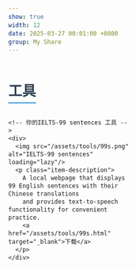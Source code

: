 ```yaml
---
show: true
width: 12
date: 2025-03-27 00:01:00 +0800
group: My Share
---
```


<style>
  .category-section {
    margin-bottom: 30px;
  }
  .category-title {
    font-size: 2em;
    font-weight: bold;
    margin-bottom: 15px;
    color: #2c3e50;
    border-bottom: 2px solid #3498db;
    display: inline-block;
    padding-bottom: 5px;
  }
  .masonry-gallery {
    display: grid;
    grid-template-columns: repeat(auto-fill, minmax(200px, 1fr)); /* 自动填充列，列宽最小200px */
    grid-gap: 10px; /* 图片间距 */
    grid-auto-flow: dense; /* 密集排列，减少空白 */
  }
  .masonry-gallery img {
    width: 100%;
    height: auto; /* 高度自适应 */
    border-radius: 8px;
    box-shadow: 0 4px 8px rgba(0,0,0,0.1);
    transition: transform 0.3s ease;
  }
  .masonry-gallery img:hover {
    transform: scale(1.05);
  }
  .item-description {
    margin: 8px 0;
  }
  /* 响应式设计 */
  @media (max-width: 768px) {
    .masonry-gallery {
      grid-template-columns: repeat(auto-fill, minmax(150px, 1fr));
    }
  }
  @media (max-width: 480px) {
    .masonry-gallery {
      grid-template-columns: repeat(auto-fill, minmax(100px, 1fr));
    }
  }
</style>

<!-- 工具 -->
<div class="category-section">
  <h2 class="category-title">工具</h2>
  <div class="masonry-gallery">
    
    <!-- 你的IELTS-99 sentences 工具 -->
    <div>
      <img src="/assets/tools/99s.png" alt="IELTS-99 sentences" loading="lazy"/>
      <p class="item-description">
        A local webpage that displays 99 English sentences with their Chinese translations 
        and provides text-to-speech functionality for convenient practice. 
        <a href="/assets/tools/99s.html" target="_blank">下载</a>
      </p>
    </div>

    

  </div>
</div>


